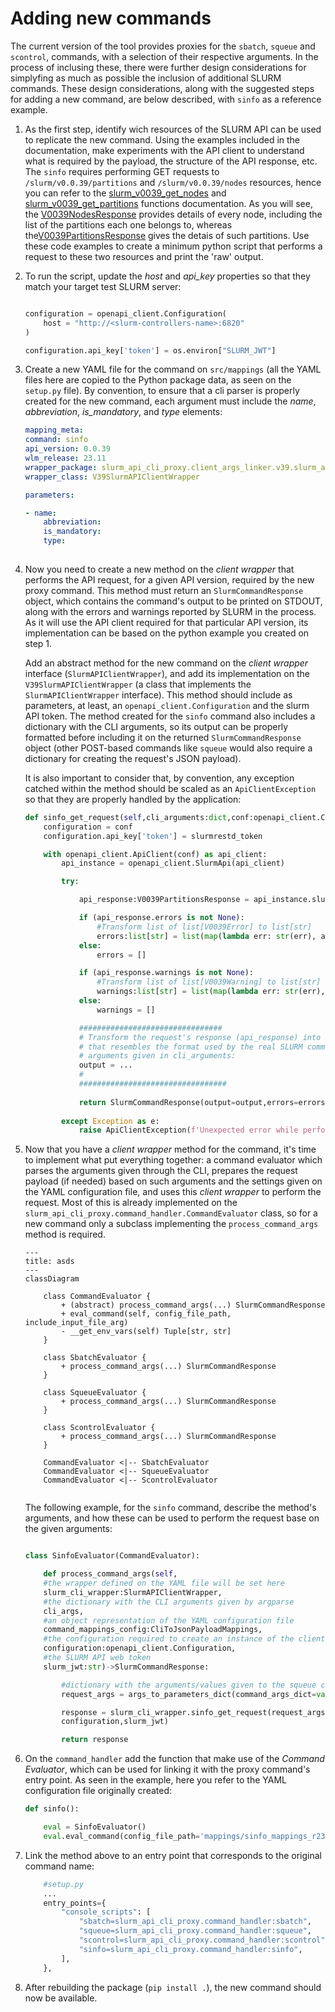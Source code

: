 
# Adding new commands

The current version of the tool provides proxies for the `sbatch`, `squeue` and `scontrol`, commands, with a selection of their respective arguments. In the process of inclusing these, there were further design considerations for simplyfing as much as possible the inclusion of additional SLURM commands. These design considerations, along with the suggested steps for adding a new command, are below described, with `sinfo` as a reference example.

1. As the first step, identify wich resources of the SLURM API can be used to replicate the new command. Using the examples included in the documentation, make experiments with the API client to understand what is required by the payload, the structure of the API response, etc. The `sinfo` requires performing GET requests to `/slurm/v0.0.39/partitions` and
`/slurm/v0.0.39/nodes` resources, hence you can refer to the [slurm_v0039_get_nodes](https://github.com/SLURM-CLI-API-Proxy/SLURM-CLI-API-Proxy-client/blob/main/slurm_api_client/docs/SlurmApi.md#slurm_v0039_get_nodes) and [slurm_v0039_get_partitions](https://github.com/SLURM-CLI-API-Proxy/SLURM-CLI-API-Proxy-client/blob/main/slurm_api_client/docs/SlurmApi.md#slurm_v0039_get_partitions) functions documentation. As you will see, the [V0039NodesResponse](https://github.com/SLURM-CLI-API-Proxy/SLURM-CLI-API-Proxy-client/blob/main/slurm_api_client/docs/V0039NodesResponse.md) provides details of every node, including the list of the partitions each one belongs to, whereas the[V0039PartitionsResponse](https://github.com/SLURM-CLI-API-Proxy/SLURM-CLI-API-Proxy-client/blob/main/slurm_api_client/docs/V0039PartitionsResponse.md) gives the detais of such partitions. Use these code examples to create a minimum python script that performs a request to these two resources and print the 'raw' output.

2. To run the script, update the *host* and *api_key* properties so that they match your target test SLURM server:

    ```python

    configuration = openapi_client.Configuration(
        host = "http://<slurm-controllers-name>:6820"
    )

    configuration.api_key['token'] = os.environ["SLURM_JWT"]

    ```

3. Create a new YAML file for the command on `src/mappings` (all the YAML files here are copied to the Python package data, as seen on the `setup.py` file). By convention, to ensure that a cli parser is properly created for the new command, each argument must include the *name*, *abbreviation*, *is_mandatory*, and *type* elements:

    ```yaml
    mapping_meta:
    command: sinfo
    api_version: 0.0.39
    wlm_release: 23.11
    wrapper_package: slurm_api_cli_proxy.client_args_linker.v39.slurm_api_client_wrapper_v39
    wrapper_class: V39SlurmAPIClientWrapper

    parameters:

    - name: 
        abbreviation: 
        is_mandatory: 
        type:
        
    ```

4. Now you need to create a new method on the *client wrapper* that performs the API request, for a given API version, required by the new proxy command. This method must return an `SlurmCommandResponse` object, which contains the command's output to be printed on STDOUT, along with the errors and warnings reported by SLURM in the process. As it will use the API client required for that particular API version, its implementation can be based on the python example you created on step 1. 
    
    Add an abstract method for the new command on the *client wrapper* interface (`SlurmAPIClientWrapper`), and add its implementation on the `V39SlurmAPIClientWrapper` (a class that implements the `SlurmAPIClientWrapper` interface). This method should include as parameters, at least, an `openapi_client.Configuration` and the slurm API token. The method created for the `sinfo` command also includes a dictionary with the CLI arguments, so its output can be properly formatted before including it on the returned `SlurmCommandResponse` object (other POST-based commands like `squeue` would also require a dictionary for creating the request's JSON payload).
    
    It is also important to consider that, by convention, any exception catched within the method should be scaled as an `ApiClientException` so that they are properly handled by the application:

    ```python
    def sinfo_get_request(self,cli_arguments:dict,conf:openapi_client.Configuration,slurmrestd_token:str)-> SlurmCommandResponse:
        configuration = conf
        configuration.api_key['token'] = slurmrestd_token

        with openapi_client.ApiClient(conf) as api_client:    
            api_instance = openapi_client.SlurmApi(api_client)

            try:

                api_response:V0039PartitionsResponse = api_instance.slurm_v0039_get_partitions()

                if (api_response.errors is not None):
                    #Transform list of list[V0039Error] to list[str] 
                    errors:list[str] = list(map(lambda err: str(err), api_response.errors))
                else:
                    errors = []

                if (api_response.warnings is not None):
                    #Transform list of list[V0039Warning] to list[str] 
                    warnings:list[str] = list(map(lambda err: str(err), api_response.warnings))
                else:
                    warnings = []

                ################################
                # Transform the request's response (api_response) into a string (output)
                # that resembles the format used by the real SLURM commands, based on the
                # arguments given in cli_arguments:
                output = ...
                #
                #################################
                
                return SlurmCommandResponse(output=output,errors=errors,warnings=warnings)
            
            except Exception as e:
                raise ApiClientException(f'Unexpected error while performing a GET request for the squeue command:{e}') from e 

    ```

5. Now that you have a *client wrapper* method for the command, it's time to implement what put everything together: a command evaluator which parses the arguments given through the CLI, prepares the request payload (if needed) based on such arguments and the settings given on the YAML configuration file, and uses this *client wrapper* to perform the request. Most of this is already implemented on the `slurm_api_cli_proxy.command_handler.CommandEvaluator` class, so for a new command only a subclass implementing the `process_command_args` method is required. 

    ```mermaid
    ---
    title: asds
    ---
    classDiagram

        class CommandEvaluator {
            + (abstract) process_command_args(...) SlurmCommandResponse
            + eval_command(self, config_file_path, include_input_file_arg)
            - __get_env_vars(self) Tuple[str, str]
        }

        class SbatchEvaluator {
            + process_command_args(...) SlurmCommandResponse
        }

        class SqueueEvaluator {
            + process_command_args(...) SlurmCommandResponse
        }

        class ScontrolEvaluator {
            + process_command_args(...) SlurmCommandResponse
        }

        CommandEvaluator <|-- SbatchEvaluator
        CommandEvaluator <|-- SqueueEvaluator
        CommandEvaluator <|-- ScontrolEvaluator


    ```
   
    The following example, for the `sinfo` command, describe the method's arguments, and how these can be used to perform the request base on the given arguments:
   
    ```python

    class SinfoEvaluator(CommandEvaluator):

        def process_command_args(self,
        #the wrapper defined on the YAML file will be set here
        slurm_cli_wrapper:SlurmAPIClientWrapper,
        #the dictionary with the CLI arguments given by argparse
        cli_args,
        #an object representation of the YAML configuration file
        command_mappings_config:CliToJsonPayloadMappings,
        #the configuration required to create an instance of the client
        configuration:openapi_client.Configuration,
        #the SLURM API web token
        slurm_jwt:str)->SlurmCommandResponse:    

            #dictionary with the arguments/values given to the squeue command
            request_args = args_to_parameters_dict(command_args_dict=vars(cli_args))

            response = slurm_cli_wrapper.sinfo_get_request(request_args, 
            configuration,slurm_jwt)

            return response


    ```


6. On the `command_handler` add the function that make use of the *Command Evaluator*, which can be used for linking it with the proxy command's entry point. As seen in the example, here you refer to the YAML configuration file originally created:

    ```python
    def sinfo():

        eval = SinfoEvaluator()
        eval.eval_command(config_file_path='mappings/sinfo_mappings_r23.11_v0.0.39.yaml')    

    ```

7. Link the method above to an entry point that corresponds to the original command name:
    ```python
        #setup.py
        ...
        entry_points={
            "console_scripts": [
                "sbatch=slurm_api_cli_proxy.command_handler:sbatch",
                "squeue=slurm_api_cli_proxy.command_handler:squeue",
                "scontrol=slurm_api_cli_proxy.command_handler:scontrol",
                "sinfo=slurm_api_cli_proxy.command_handler:sinfo",
            ],
        },

    ```

8. After rebuilding the package (`pip install .`), the new command should now be available.